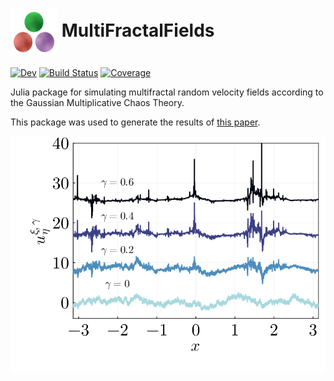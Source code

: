  # <img src="docs/src/assets/logo.png" alt="alt text" width="75" height="75" align="center">  MultiFractalFields   


[![Dev](https://img.shields.io/badge/docs-dev-blue.svg)](https://AndreConsidera.github.io/MultiFractalFields.jl/dev/)
[![Build Status](https://github.com/AndreConsidera/MultiFractalFields.jl/actions/workflows/CI.yml/badge.svg?branch=main)](https://github.com/AndreConsidera/MultiFractalFields.jl/actions/workflows/CI.yml?query=branch%3Amain)
[![Coverage](https://codecov.io/gh/AndreConsidera/MultiFractalFields.jl/branch/main/graph/badge.svg)](https://codecov.io/gh/AndreConsidera/MultiFractalFields.jl)


Julia package for simulating multifractal random velocity fields according to the Gaussian Multiplicative Chaos Theory.

This package was used to generate the results of [this paper](https://arxiv.org/pdf/2305.09839.pdf).

![field](docs/src/assets/fig1c.png)